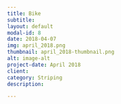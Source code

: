 ```yaml
---
title: Bike
subtitle:
layout: default
modal-id: 8
date: 2018-04-07
img: april_2018.png
thumbnail: april_2018-thumbnail.png
alt: image-alt
project-date: April 2018
client: 
category: Striping
description:

---
```

